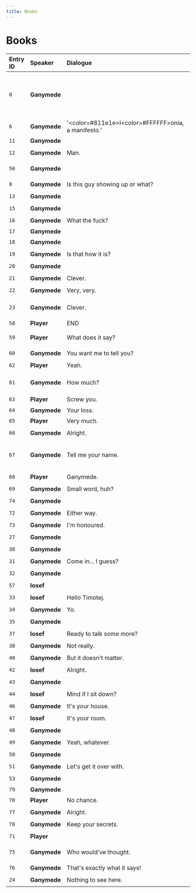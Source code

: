 ```yaml
---
title: Books
---
```


# Books


| Entry ID | Speaker | Dialogue | Next |
| :------- | :------ | :------- | :------------ |
| `0` | **Ganymede** |  | ➡️ `6` \[Ganymede: '<color=\#811e1e\>I<color=\#FFFFFF\>onia, a manifesto\.\.\.\.\]<br>➡️ `18` \[Ganymede\]<br>➡️ `24` \[Ganymede: Nothing to see here\.\] |
| `6` | **Ganymede** | '<color=\#811e1e\>I<color=\#FFFFFF\>onia, a manifesto\.' | ➡️ `11` \[Ganymede\] |
| `11` | **Ganymede** |  | ➡️ `12` \[Ganymede: Man\.\] |
| `12` | **Ganymede** | Man\. | ➡️ `56` \[Ganymede\] |
| `56` | **Ganymede** |  | ➡️ `8` \[Ganymede: Is this guy showing up or what?\] |
| `8` | **Ganymede** | Is this guy showing up or what? | ➡️ `13` \[Ganymede\] |
| `13` | **Ganymede** |  | ➡️ `15` \[Ganymede\] |
| `15` | **Ganymede** |  | ➡️ `16` \[Ganymede: What the fuck?\] |
| `16` | **Ganymede** | What the fuck? | ➡️ `17` \[Ganymede\] |
| `17` | **Ganymede** |  | End |
| `18` | **Ganymede** |  | ➡️ `19` \[Ganymede: Is that how it is?\] |
| `19` | **Ganymede** | Is that how it is? | ➡️ `20` \[Ganymede\] |
| `20` | **Ganymede** |  | ➡️ `21` \[Ganymede: Clever\.\] |
| `21` | **Ganymede** | Clever\. | ➡️ `22` \[Ganymede: Very, very\.\] |
| `22` | **Ganymede** | Very, very\. | ➡️ `23` \[Ganymede: Clever\.\] |
| `23` | **Ganymede** | Clever\. | ➡️ `59` \[Player: What does it say?\]<br>➡️ `58` \[Player: END\] |
| `58` | **Player** | END | End |
| `59` | **Player** | What does it say? | ➡️ `60` \[Ganymede: You want me to tell you?\] |
| `60` | **Ganymede** | You want me to tell you? | ➡️ `62` \[Player: Yeah\.\] |
| `62` | **Player** | Yeah\. | ➡️ `61` \[Ganymede: How much?\] |
| `61` | **Ganymede** | How much? | ➡️ `63` \[Player: Screw you\.\]<br>➡️ `65` \[Player: Very much\.\] |
| `63` | **Player** | Screw you\. | ➡️ `64` \[Ganymede: Your loss\.\] |
| `64` | **Ganymede** | Your loss\. | End |
| `65` | **Player** | Very much\. | ➡️ `66` \[Ganymede: Alright\.\] |
| `66` | **Ganymede** | Alright\. | ➡️ `67` \[Ganymede: Tell me your name\.\] |
| `67` | **Ganymede** | Tell me your name\. | ➡️ `68` \[Player: Ganymede\.\]<br>➡️ `70` \[Player: No chance\.\]<br>➡️ `71` \[Player\] |
| `68` | **Player** | Ganymede\. | ➡️ `69` \[Ganymede: Small word, huh?\] |
| `69` | **Ganymede** | Small word, huh? | ➡️ `74` \[Ganymede\] |
| `74` | **Ganymede** |  | ➡️ `72` \[Ganymede: Either way\.\] |
| `72` | **Ganymede** | Either way\. | ➡️ `73` \[Ganymede: I'm honoured\.\] |
| `73` | **Ganymede** | I'm honoured\. | ➡️ `27` \[Ganymede\] |
| `27` | **Ganymede** |  | ➡️ `30` \[Ganymede\] |
| `30` | **Ganymede** |  | ➡️ `31` \[Ganymede: Come in\.\.\. I guess?\] |
| `31` | **Ganymede** | Come in\.\.\. I guess? | ➡️ `32` \[Ganymede\] |
| `32` | **Ganymede** |  | ➡️ `57` \[Iosef\] |
| `57` | **Iosef** |  | ➡️ `33` \[Iosef: Hello Timotej\.\] |
| `33` | **Iosef** | Hello Timotej\. | ➡️ `34` \[Ganymede: Yo\.\] |
| `34` | **Ganymede** | Yo\. | ➡️ `35` \[Ganymede\] |
| `35` | **Ganymede** |  | ➡️ `37` \[Iosef: Ready to talk some more?\] |
| `37` | **Iosef** | Ready to talk some more? | ➡️ `38` \[Ganymede: Not really\.\] |
| `38` | **Ganymede** | Not really\. | ➡️ `40` \[Ganymede: But it doesn't matter\.\] |
| `40` | **Ganymede** | But it doesn't matter\. | ➡️ `42` \[Iosef: Alright\.\] |
| `42` | **Iosef** | Alright\. | ➡️ `43` \[Ganymede\] |
| `43` | **Ganymede** |  | ➡️ `44` \[Iosef: Mind if I sit down?\] |
| `44` | **Iosef** | Mind if I sit down? | ➡️ `46` \[Ganymede: It's your house\.\] |
| `46` | **Ganymede** | It's your house\. | ➡️ `47` \[Iosef: It's your room\.\] |
| `47` | **Iosef** | It's your room\. | ➡️ `48` \[Ganymede\] |
| `48` | **Ganymede** |  | ➡️ `49` \[Ganymede: Yeah, whatever\.\] |
| `49` | **Ganymede** | Yeah, whatever\. | ➡️ `50` \[Ganymede\] |
| `50` | **Ganymede** |  | ➡️ `51` \[Ganymede: Let's get it over with\.\] |
| `51` | **Ganymede** | Let's get it over with\. | ➡️ `53` \[Ganymede\] |
| `53` | **Ganymede** |  | ➡️ `79` \[Ganymede\] |
| `79` | **Ganymede** |  | End |
| `70` | **Player** | No chance\. | ➡️ `77` \[Ganymede: Alright\.\] |
| `77` | **Ganymede** | Alright\. | ➡️ `78` \[Ganymede: Keep your secrets\.\] |
| `78` | **Ganymede** | Keep your secrets\. | ➡️ `27` \[Ganymede\] |
| `71` | **Player** |  | ➡️ `75` \[Ganymede: Who would've thought\.\] |
| `75` | **Ganymede** | Who would've thought\. | ➡️ `76` \[Ganymede: That's exactly what it says\!\] |
| `76` | **Ganymede** | That's exactly what it says\! | ➡️ `27` \[Ganymede\] |
| `24` | **Ganymede** | Nothing to see here\. | ➡️ `27` \[Ganymede\] |
